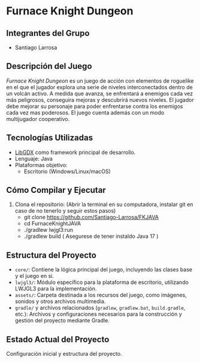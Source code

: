 # Furnace Knight Dungeon

## Integrantes del Grupo

- Santiago Larrosa  

## Descripción del Juego

*Furnace Knight Dungeon* es un juego de acción con elementos de roguelike en el que el jugador explora una serie de niveles interconectados dentro de un volcán activo. A medida que avanza, se enfrentará a enemigos cada vez más peligrosos, conseguira mejoras y descubrirá nuevos niveles. El jugador debe mejorar su personaje para poder enfrentarse contra los enemigos cada vez mas poderosos. El juego cuenta además con un modo multijugador cooperativo.

## Tecnologías Utilizadas

- [LibGDX](https://libgdx.com/) como framework principal de desarrollo.
- Lenguaje: Java
- Plataformas objetivo:
  - Escritorio (Windows/Linux/macOS)

## Cómo Compilar y Ejecutar

1. Clona el repositorio:
   (Abrir la terminal en su computadora, instalar git en caso de no tenerlo y seguir estos pasos)
   - git clone https://github.com/Santiago-Larrosa/FKJAVA
   - cd FurnaceKnightJAVA
   - ./gradlew lwjgl3:run
   - ./gradlew build
    ( Asegurese de tener instaldo Java 17 )

## Estructura del Proyecto

- `core/`: Contiene la lógica principal del juego, incluyendo las clases base y el juego en si.
- `lwjgl3/`: Módulo específico para la plataforma de escritorio, utilizando LWJGL3 para la implementación.
- `assets/`: Carpeta destinada a los recursos del juego, como imágenes, sonidos y otros archivos multimedia.
- `gradle/` y archivos relacionados (`gradlew`, `gradlew.bat`, `build.gradle`, etc.): Archivos y configuraciones necesarios para la construcción y gestión del proyecto mediante Gradle.

## Estado Actual del Proyecto

Configuración inicial y estructura del proyecto.


